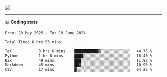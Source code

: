 <picture>
  <source
  srcset="https://github-readme-stats.vercel.app/api?username=sant0s12&show_icons=true&theme=dark"
  media="(prefers-color-scheme: dark)"
  />
  <source
  srcset="https://github-readme-stats.vercel.app/api?username=sant0s12&show_icons=true"
  media="(prefers-color-scheme: light)"
  />
  <img src="https://github-readme-stats.vercel.app/api?username=sant0s12&show_icons=true" />
</picture>

---

📊 **Coding stats**

<!--START_SECTION:waka-->

```txt
From: 20 May 2025 - To: 19 June 2025

Total Time: 6 hrs 56 mins

TeX            3 hrs 6 mins    ███████████▒░░░░░░░░░░░░░   44.75 %
Python         1 hr 8 mins     ████░░░░░░░░░░░░░░░░░░░░░   16.40 %
Nix            49 mins         ███░░░░░░░░░░░░░░░░░░░░░░   11.92 %
Markdown       45 mins         ██▓░░░░░░░░░░░░░░░░░░░░░░   10.96 %
CSV            17 mins         █░░░░░░░░░░░░░░░░░░░░░░░░   04.22 %
```

<!--END_SECTION:waka-->
